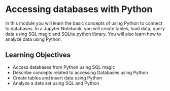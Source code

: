 # Accessing databases with Python

In this module you will learn the basic concepts of using Python to connect to databases. In a Jupyter Notebook, you will create tables, load data, query data using SQL magic and SQLite python library. You will also learn how to analyze data using Python.

## Learning Objectives
- Access databases from Python using SQL magic
- Describe concepts related to accessing Databases using Python
- Create tables and insert data using Python
- Analyze a data set using SQL and Python
